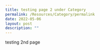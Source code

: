 ```yaml
---
title: testing page 2 under Category
permalink: /Resources/Category/permalink
date: 2022-05-06
layout: post
description: ""
---
```

testing 2nd  page